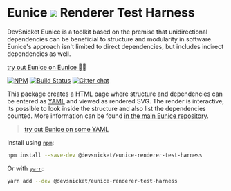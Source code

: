 # Eunice ![](https://raw.githubusercontent.com/DevSnicket/eunice-renderer/master/getSvgElementForStack/createArrows/test/withUse/testCases/default-height.svg?sanitize=true) Renderer Test Harness

DevSnicket Eunice is a toolkit based on the premise that unidirectional dependencies can be beneficial to structure and modularity in software. Eunice's approach isn't limited to direct dependencies, but includes indirect dependencies as well.

[try out Eunice on Eunice 🐶🥫](https://devsnicket.github.io/Eunice)

[![NPM](https://img.shields.io/npm/v/@devsnicket/eunice-renderer-test-harness.svg)](https://www.npmjs.com/package/@devsnicket/eunice-renderer-test-harness
) [![Build Status](https://travis-ci.org/DevSnicket/eunice-renderer-test-harness.svg?branch=master)](https://travis-ci.org/DevSnicket/eunice-renderer-test-harness) [![Gitter chat](https://badges.gitter.im/devsnicket-eunice/gitter.png)](https://gitter.im/devsnicket-eunice)

This package creates a HTML page where structure and dependencies can be entered as [YAML](https://yaml.org/) and viewed as rendered SVG. The render is interactive, its possible to look inside the structure and also list the dependencies counted. More information can be found [in the main Eunice repository](https://github.com/DevSnicket/Eunice#readme).

>[try out Eunice on some YAML](https://devsnicket.github.io/eunice-renderer-test-harness/index.html)

Install using [`npm`](https://www.npmjs.com/package/@devsnicket/eunice-renderer-test-harness):

```bash
npm install --save-dev @devsnicket/eunice-renderer-test-harness
```
Or with [`yarn`](https://yarnpkg.com/en/package/@devsnicket/eunice-renderer-test-harness):

```bash
yarn add --dev @devsnicket/eunice-renderer-test-harness
```